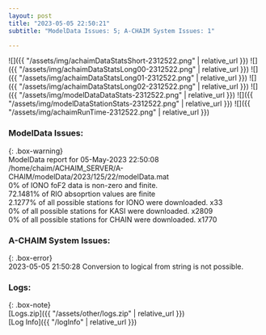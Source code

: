 ```yaml
---
layout: post
title: "2023-05-05 22:50:21"
subtitle: "ModelData Issues: 5; A-CHAIM System Issues: 1"

---
```


![]({{ "/assets/img/achaimDataStatsShort-2312522.png" | relative_url }})
![]({{ "/assets/img/achaimDataStatsLong00-2312522.png" | relative_url }})
![]({{ "/assets/img/achaimDataStatsLong01-2312522.png" | relative_url }})
![]({{ "/assets/img/achaimDataStatsLong02-2312522.png" | relative_url }})
![]({{ "/assets/img/modelDataDataStats-2312522.png" | relative_url }})
![]({{ "/assets/img/modelDataStationStats-2312522.png" | relative_url }})
![]({{ "/assets/img/achaimRunTime-2312522.png" | relative_url }})


### ModelData Issues:  
  
{: .box-warning}  
 ModelData report for 05-May-2023 22:50:08   
 /home/chaim/ACHAIM_SERVER/A-CHAIM/modelData/2023/125/22/modelData.mat   
 0% of IONO foF2 data is non-zero and finite.   
 72.1481% of RIO absoprtion values are finite   
 2.1277% of all possible stations for IONO were downloaded. x33   
 0% of all possible stations for KASI were downloaded. x2809   
 0% of all possible stations for CHAIN were downloaded. x1770   
  
### A-CHAIM System Issues:  
  
{: .box-error}  
2023-05-05 21:50:28 Conversion to logical from string is not possible.  

### Logs:  
  
{: .box-note}  
[Logs.zip]({{ "/assets/other/logs.zip" | relative_url }})  
[Log Info]({{ "/logInfo" | relative_url }})  
